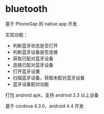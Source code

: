# bluetooth

基于 PhoneGap 的 native app 开发

实现功能：

- 判断蓝牙状态是否打开
- 判断蓝牙设备是否连接
- 获取已配对蓝牙设备
- 连接已配对蓝牙设备
- 打开蓝牙设置
- 扫描蓝牙设备，获取未配对蓝牙设备
- 蓝牙设备配对功能

打包 android apk，支持 andriod 2.3 以上设备

基于 cordova 4.3.0、android 4.4 开发
